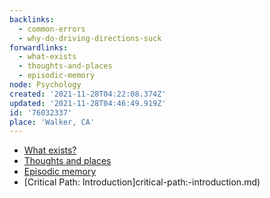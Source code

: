 ```yaml
---
backlinks:
  - common-errors
  - why-do-driving-directions-suck
forwardlinks:
  - what-exists
  - thoughts-and-places
  - episodic-memory
node: Psychology
created: '2021-11-28T04:22:08.374Z'
updated: '2021-11-28T04:46:49.919Z'
id: '76032337'
place: 'Walker, CA'
---
```

- [What exists?](what-exists.md)
- [Thoughts and places](thoughts-and-places.md)
- [Episodic memory](episodic-memory.md)
- [Critical Path: Introduction]critical-path:-introduction.md)
